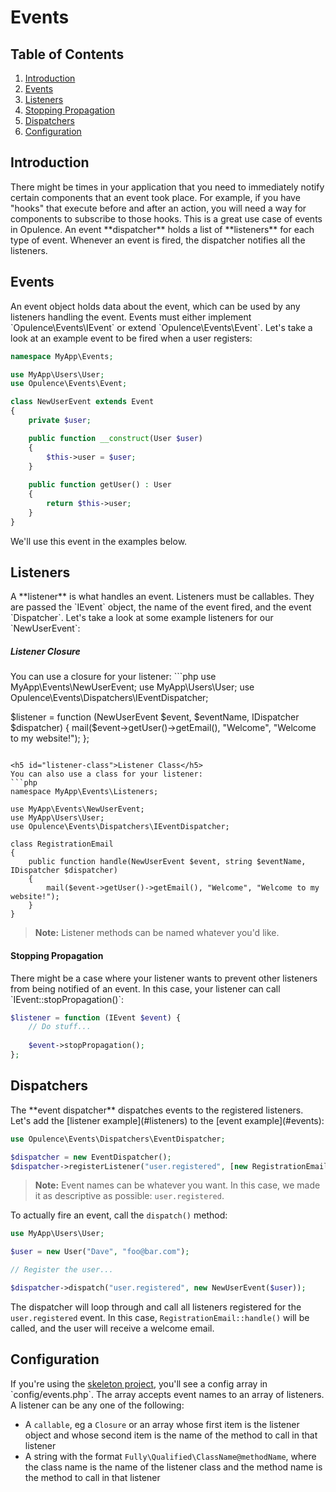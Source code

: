 # Events

## Table of Contents
1. [Introduction](#introduction)
2. [Events](#events)
3. [Listeners](#listeners)
  1. [Stopping Propagation](#stopping-propagation)
4. [Dispatchers](#dispatchers)
5. [Configuration](#configuration)

<h2 id="introduction">Introduction</h2>
There might be times in your application that you need to immediately notify certain components that an event took place.  For example, if you have "hooks" that execute before and after an action, you will need a way for components to subscribe to those hooks.  This is a great use case of events in Opulence.  An event **dispatcher** holds a list of **listeners** for each type of event.  Whenever an event is fired, the dispatcher notifies all the listeners.

<h2 id="events">Events</h2>
An event object holds data about the event, which can be used by any listeners handling the event.  Events must either implement `Opulence\Events\IEvent` or extend `Opulence\Events\Event`.  Let's take a look at an example event to be fired when a user registers:

```php
namespace MyApp\Events;

use MyApp\Users\User;
use Opulence\Events\Event;

class NewUserEvent extends Event
{
    private $user;

    public function __construct(User $user)
    {
        $this->user = $user;
    }
    
    public function getUser() : User
    {
        return $this->user;
    }
}
```

We'll use this event in the examples below.

<h2 id="listeners">Listeners</h2>
A **listener** is what handles an event.  Listeners must be callables.  They are passed the `IEvent` object, the name of the event fired, and the event `Dispatcher`.  Let's take a look at some example listeners for our `NewUserEvent`:

<h5 id="listener-closure">Listener Closure</h5>
You can use a closure for your listener:
```php
use MyApp\Events\NewUserEvent;
use MyApp\Users\User;
use Opulence\Events\Dispatchers\IEventDispatcher;

$listener = function (NewUserEvent $event, $eventName, IDispatcher $dispatcher) {
    mail($event->getUser()->getEmail(), "Welcome", "Welcome to my website!");
};
```

<h5 id="listener-class">Listener Class</h5>
You can also use a class for your listener:
```php
namespace MyApp\Events\Listeners;

use MyApp\Events\NewUserEvent;
use MyApp\Users\User;
use Opulence\Events\Dispatchers\IEventDispatcher;

class RegistrationEmail
{
    public function handle(NewUserEvent $event, string $eventName, IDispatcher $dispatcher)
    {
        mail($event->getUser()->getEmail(), "Welcome", "Welcome to my website!");
    }
}
```

> **Note:** Listener methods can be named whatever you'd like.

<h4 id="stopping-propagation">Stopping Propagation</h4>
There might be a case where your listener wants to prevent other listeners from being notified of an event.  In this case, your listener can call `IEvent::stopPropagation()`:

```php
$listener = function (IEvent $event) {
    // Do stuff...
    
    $event->stopPropagation();
};
```

<h2 id="dispatchers">Dispatchers</h2>
The **event dispatcher** dispatches events to the registered listeners.  Let's add the [listener example](#listeners) to the [event example](#events):

```php
use Opulence\Events\Dispatchers\EventDispatcher;

$dispatcher = new EventDispatcher();
$dispatcher->registerListener("user.registered", [new RegistrationEmail(), "handle"]);
```

> **Note:** Event names can be whatever you want.  In this case, we made it as descriptive as possible:  `user.registered`.

To actually fire an event, call the `dispatch()` method:

```php
use MyApp\Users\User;

$user = new User("Dave", "foo@bar.com");

// Register the user...

$dispatcher->dispatch("user.registered", new NewUserEvent($user));
```

The dispatcher will loop through and call all listeners registered for the `user.registered` event.  In this case, `RegistrationEmail::handle()` will be called, and the user will receive a welcome email.

<h2 id="configuration">Configuration</h2>
If you're using the <a href="https://github.com/opulencephp/Project" target="_blank">skeleton project</a>, you'll see a config array in `config/events.php`.  The array accepts event names to an array of listeners.  A listener can be any one of the following:

* A `callable`, eg a `Closure` or an array whose first item is the listener object and whose second item is the name of the method to call in that listener
* A string with the format `Fully\Qualified\ClassName@methodName`, where the class name is the name of the listener class and the method name is the method to call in that listener